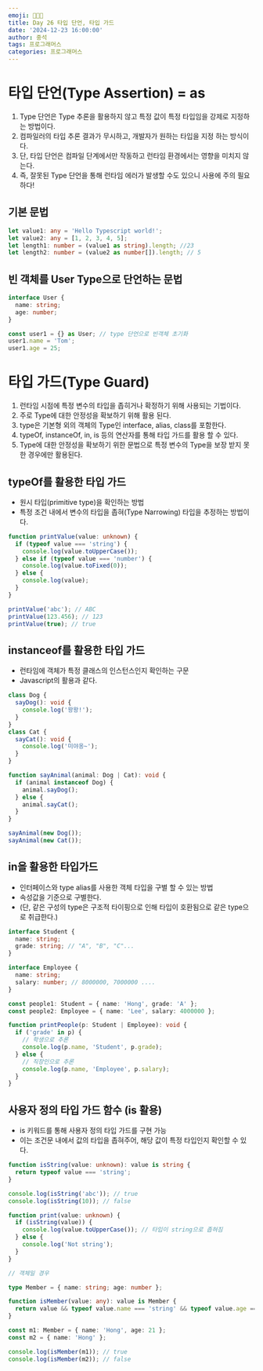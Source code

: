 ```yaml
---
emoji: 👨🏻‍💻
title: Day 26 타입 단언, 타입 가드
date: '2024-12-23 16:00:00'
author: 중석
tags: 프로그래머스
categories: 프로그래머스
---
```


# 타입 단언(Type Assertion) = as

1. Type 단언은 Type 추론을 활용하지 않고 특정 값이 특정 타입임을 강제로 지정하는 방법이다.
2. 컴파일러의 타입 추론 결과가 무시하고, 개발자가 원하는 타입을 지정 하는 방식이다.
3. 단, 타입 단언은 컴파일 단계에서만 작동하고 런타임 환경에서는 영향을 미치지 않는다.
4. 즉, 잘못된 Type 단언을 통해 런타임 에러가 발생할 수도 있으니 사용에 주의 필요하다!

## 기본 문법

```ts
let value1: any = 'Hello Typescript world!';
let value2: any = [1, 2, 3, 4, 5];
let length1: number = (value1 as string).length; //23
let length2: number = (value2 as number[]).length; // 5
```

## 빈 객체를 User Type으로 단언하는 문법

```ts
interface User {
  name: string;
  age: number;
}

const user1 = {} as User; // type 단언으로 빈객체 초기화
user1.name = 'Tom';
user1.age = 25;
```

# 타입 가드(Type Guard)

1. 런타임 시점에 특정 변수의 타입을 좁히거나 확정하기 위해 사용되는 기법이다.
2. 주로 Type에 대한 안정성을 확보하기 위해 활용 된다.
3. type은 기본형 외의 객체의 Type인 interface, alias, class를 포함한다.
4. typeOf, instanceOf, in, is 등의 연산자를 통해 타입 가드를 활용 할 수 있다.
5. Type에 대한 안정성을 확보하기 위한 문법으로 특정 변수의 Type을 보장 받지 못한 경우에만 활용된다.

## typeOf를 활용한 타입 가드

- 원시 타입(primitive type)을 확인하는 방법
- 특정 조건 내에서 변수의 타입을 좁혀(Type Narrowing) 타입을 추정하는 방법이다.

```ts
function printValue(value: unknown) {
  if (typeof value === 'string') {
    console.log(value.toUpperCase());
  } else if (typeof value === 'number') {
    console.log(value.toFixed(0));
  } else {
    console.log(value);
  }
}

printValue('abc'); // ABC
printValue(123.456); // 123
printValue(true); // true
```

## instanceof를 활용한 타입 가드

- 런타임에 객체가 특정 클래스의 인스턴스인지 확인하는 구문
- Javascript의 활용과 같다.

```ts
class Dog {
  sayDog(): void {
    console.log('왕왕!');
  }
}
class Cat {
  sayCat(): void {
    console.log('미야옹~');
  }
}

function sayAnimal(animal: Dog | Cat): void {
  if (animal instanceof Dog) {
    animal.sayDog();
  } else {
    animal.sayCat();
  }
}

sayAnimal(new Dog());
sayAnimal(new Cat());
```

## in을 활용한 타입가드

- 인터페이스와 type alias를 사용한 객체 타입을 구별 할 수 있는 방법
- 속성값을 기준으로 구별한다.
- (단, 같은 구성의 type은 구조적 타이핑으로 인해 타입이 호환됨으로 같은 type으로 취급한다.)

```ts
interface Student {
  name: string;
  grade: string; // "A", "B", "C"...
}

interface Employee {
  name: string;
  salary: number; // 8000000, 7000000 ....
}

const people1: Student = { name: 'Hong', grade: 'A' };
const people2: Employee = { name: 'Lee', salary: 4000000 };

function printPeople(p: Student | Employee): void {
  if ('grade' in p) {
    // 학생으로 추론
    console.log(p.name, 'Student', p.grade);
  } else {
    // 직장인으로 추론
    console.log(p.name, 'Employee', p.salary);
  }
}
```

## 사용자 정의 타입 가드 함수 (is 활용)

- is 키워드를 통해 사용자 정의 타입 가드를 구현 가능
- 이는 조건문 내에서 값의 타입을 좁혀주어, 해당 값이 특정 타입인지 확인할 수 있다.

```ts
function isString(value: unknown): value is string {
  return typeof value === 'string';
}

console.log(isString('abc')); // true
console.log(isString(10)); // false

function print(value: unknown) {
  if (isString(value)) {
    console.log(value.toUpperCase()); // 타입이 string으로 좁혀짐
  } else {
    console.log('Not string');
  }
}

// 객체일 경우

type Member = { name: string; age: number };

function isMember(value: any): value is Member {
  return value && typeof value.name === 'string' && typeof value.age === 'number';
}

const m1: Member = { name: 'Hong', age: 21 };
const m2 = { name: 'Hong' };

console.log(isMember(m1)); // true
console.log(isMember(m2)); // false
```

```toc

```
